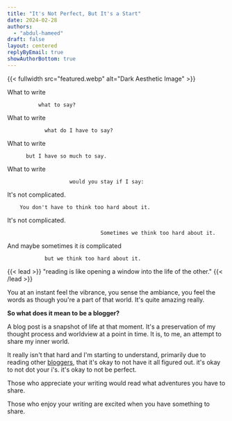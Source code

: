 ```yaml
---
title: "It's Not Perfect, But It's a Start"
date: 2024-02-28
authors: 
  - "abdul-hameed"
draft: false
layout: centered
replyByEmail: true
showAuthorBottom: true
---
```


{{< fullwidth src="featured.webp" alt="Dark Aesthetic Image" >}}

<div class="Baskervville">
What to write  

              what to say?

What to write

                what do I have to say?

What to write

          but I have so much to say.

What to write

                        would you stay if I say:

It's not complicated.

        You don't have to think too hard about it.

It's not complicated.

                                  Sometimes we think too hard about it.

And maybe sometimes it *is* complicated
                
                but we think too hard about it.
</div>

{{< lead >}}
"reading is like opening a window into the life of the other."
{{< /lead >}} 

You at an instant feel the vibrance, you sense the ambiance, you feel the words as though you're a part of that world. It's quite amazing really.

**So what does it mean to be a blogger?**

A blog post is a snapshot of life at that moment. It's a preservation of my thought process and worldview at a point in time. It is, to me, an attempt to share my inner world.

It really isn't that hard and I'm starting to understand, primarily due to reading other [bloggers](https://mitadmissions.org/blogs/), that it's okay to not have it all figured out. it's okay to not dot your i's. it's okay to not be perfect.

Those who appreciate your writing would read what adventures you have to share.

Those who enjoy your writing are excited when you have something to share.
